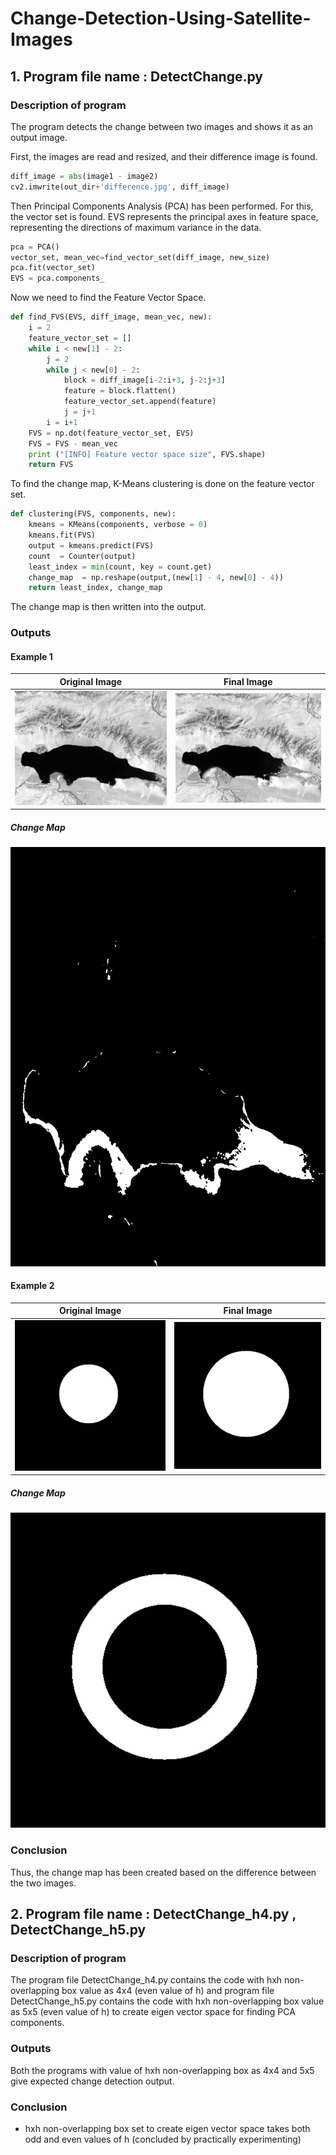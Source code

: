 # Change-Detection-Using-Satellite-Images 

## 1. Program file name : DetectChange.py 

### Description of program 
The program detects the change between two images and shows it as an output image.

First, the images are read and resized, and their difference image is found.  
 
```python
diff_image = abs(image1 - image2)
cv2.imwrite(out_dir+'difference.jpg', diff_image)
```

Then Principal Components Analysis (PCA) has been performed. For this, the vector set is found. EVS represents the principal axes in feature space, representing the directions of maximum variance in the data.

```python
pca = PCA()
vector_set, mean_vec=find_vector_set(diff_image, new_size)
pca.fit(vector_set)
EVS = pca.components_
```

Now we need to find the Feature Vector Space.

```python
def find_FVS(EVS, diff_image, mean_vec, new):
    i = 2
    feature_vector_set = []
    while i < new[1] - 2:
        j = 2
        while j < new[0] - 2:
            block = diff_image[i-2:i+3, j-2:j+3]
            feature = block.flatten()
            feature_vector_set.append(feature)
            j = j+1
        i = i+1
    FVS = np.dot(feature_vector_set, EVS)
    FVS = FVS - mean_vec
    print ("[INFO] Feature vector space size", FVS.shape)
    return FVS
```

To find the change map, K-Means clustering is done on the feature vector set.

```python
def clustering(FVS, components, new):
    kmeans = KMeans(components, verbose = 0)
    kmeans.fit(FVS)
    output = kmeans.predict(FVS)
    count  = Counter(output)
    least_index = min(count, key = count.get)
    change_map  = np.reshape(output,(new[1] - 4, new[0] - 4))
    return least_index, change_map
```

The change map is then written into the output.


### Outputs
#### Example 1
Original Image|  Final Image
:-------------------------:|:-------------------------:
![Initial Image of Ayakkum Lake](/Images/AyakkumLake1.jpg)  |  ![Final Image of Ayakkum Lake](/Images/AyakkumLake2.jpg)

##### Change Map
![Change Map of Ayakkum Lake](/Output/output_ChangeMap_AyakkumLake.jpg)

#### Example 2
Original Image|  Final Image
:-------------------------:|:-------------------------:
![Initial Image of Circle](/Images/circle1.jpg)  |  ![Final Image of Circle](/Images/circle2.jpg)

##### Change Map
![Change Map of Circle](/Output/output_ChangeMap_circle.jpg)

### Conclusion    
Thus, the change map has been created based on the difference between the two images.
  

## 2. Program file name : DetectChange_h4.py , DetectChange_h5.py

### Description of program    
The program file DetectChange_h4.py contains the code with hxh non-overlapping box value as 4x4 (even value of h) and program file DetectChange_h5.py contains the code with hxh non-overlapping box value as 5x5 (even value of h) to create eigen vector space for finding PCA components.

### Outputs
Both the programs with value of hxh non-overlapping box as 4x4 and 5x5 give expected change detection output.

### Conclusion
* hxh non-overlapping box set to create eigen vector space takes both odd and even values of h (concluded by practically experimenting)
